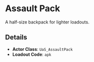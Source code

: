 # Assault Pack

A half-size backpack for lighter loadouts.

## Details

* **Actor Class**: `UaS_AssaultPack`
* **Loadout Code**: `apk`
